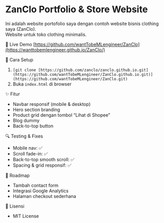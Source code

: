 # ZanClo Portfolio & Store Website

Ini adalah website portofolio saya dengan contoh website bisnis clothing saya (ZanClo).  
Website untuk toko clothing minimalis.

🚀 Live Demo
[https://github.com/wantTobeMLengineer/ZanClo](https://wanttobemlengineer.github.io/ZanClo/)

🧰 Cara Setup
1. `[git clone [https://github.com/zanclo/zanclo.github.io.git](https://github.com/wantTobeMLengineer/ZanClo.github.io.git)](https://github.com/wantTobeMLengineer/ZanClo.git)`
2. Buka `index.html` di browser

✨ Fitur
- Navbar responsif (mobile & desktop)
- Hero section branding
- Product grid dengan tombol “Lihat di Shopee”
- Blog dummy 
- Back-to-top button

🔍 Testing & Fixes
- Mobile nav: ✅  
- Scroll fade-in: ✅  
- Back-to-top smooth scroll: ✅  
- Spacing & grid responsif: ✅  

📅 Roadmap
- Tambah contact form  
- Integrasi Google Analytics  
- Halaman checkout sederhana

📄 Lisensi
- MIT License
